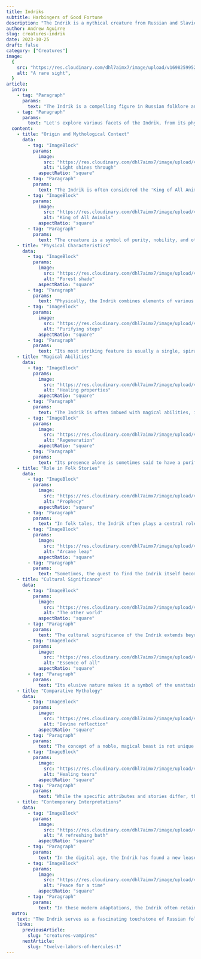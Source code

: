 ```yaml
---
title: Indriks
subtitle: Harbingers of Good Fortune
description: "The Indrik is a mythical creature from Russian and Slavic folklore that stands as a symbol of purity and nobility. Resembling a majestic horse with a magical, spiraling horn, it is credited with the power to purify water and land. The creature frequently appears in folk stories, serving as a wise and noble guide."
author: Andrew Aguirre
slug: creatures-indrik
date: 2023-10-25
draft: false
category: ["Creatures"]
image:
  {
    src: "https://res.cloudinary.com/dhl7aimx7/image/upload/v1698259952/001_cajhvb.webp",
    alt: "A rare sight",
  }
article:
  intro:
    - tag: "Paragraph"
      params:
        text: "The Indrik is a compelling figure in Russian folklore and Slavic mythology, embodying a range of qualities from nobility to magic. Serving as a symbol of purity and extraordinary power, this mythical creature has been the subject of numerous stories and beliefs."
    - tag: "Paragraph"
      params:
        text: "Let's explore various facets of the Indrik, from its physical attributes to its cultural significance"
  content:
    - title: "Origin and Mythological Context"
      data:
        - tag: "ImageBlock"
          params:
            image:
              src: "https://res.cloudinary.com/dhl7aimx7/image/upload/v1698259952/002_ytuli3.webp"
              alt: "Light shines through"
            aspectRatio: "square"
        - tag: "Paragraph"
          params:
            text: "The Indrik is often considered the 'King of All Animals,' residing in a mystical realm often described as the 'Mountain of the World.' Its origins are steeped in Russian folklore and Slavic mythological traditions."
        - tag: "ImageBlock"
          params:
            image:
              src: "https://res.cloudinary.com/dhl7aimx7/image/upload/v1698279577/003_vqrpvp.webp"
              alt: "King of All Animals"
            aspectRatio: "square"
        - tag: "Paragraph"
          params:
            text: "The creature is a symbol of purity, nobility, and otherworldly majesty. Its appearance in stories or real life is often considered a rare and significant event, sometimes serving as an omen or harbinger of future occurrences."
    - title: "Physical Characteristics"
      data:
        - tag: "ImageBlock"
          params:
            image:
              src: "https://res.cloudinary.com/dhl7aimx7/image/upload/v1698259951/004_wrb3zm.webp"
              alt: "Forest shade"
            aspectRatio: "square"
        - tag: "Paragraph"
          params:
            text: "Physically, the Indrik combines elements of various animals but most commonly resembles a majestic horse or an elk. It is often depicted as being large and powerful, with strong legs capable of enormous leaps."
        - tag: "ImageBlock"
          params:
            image:
              src: "https://res.cloudinary.com/dhl7aimx7/image/upload/v1698259951/005_aup591.webp"
              alt: "Purifying steps"
            aspectRatio: "square"
        - tag: "Paragraph"
          params:
            text: "Its most striking feature is usually a single, spiraling horn on its forehead, similar to a unicorn, although some versions depict it with branching antlers like those of an elk."
    - title: "Magical Abilities"
      data:
        - tag: "ImageBlock"
          params:
            image:
              src: "https://res.cloudinary.com/dhl7aimx7/image/upload/v1698259951/006_rcp188.webp"
              alt: "Healing properties"
            aspectRatio: "square"
        - tag: "Paragraph"
          params:
            text: "The Indrik is often imbued with magical abilities, including the power to purify water and land. In some tales, its steps can bring forth springs of life-giving water, and its horn or antlers have healing properties."
        - tag: "ImageBlock"
          params:
            image:
              src: "https://res.cloudinary.com/dhl7aimx7/image/upload/v1698259951/007_nw4swq.webp"
              alt: "Regeneration"
            aspectRatio: "square"
        - tag: "Paragraph"
          params:
            text: "Its presence alone is sometimes said to have a purifying effect on its surroundings, making it a creature of both spiritual and physical significance."
    - title: "Role in Folk Stories"
      data:
        - tag: "ImageBlock"
          params:
            image:
              src: "https://res.cloudinary.com/dhl7aimx7/image/upload/v1698259951/008_ypnwpf.webp"
              alt: "Prophecy"
            aspectRatio: "square"
        - tag: "Paragraph"
          params:
            text: "In folk tales, the Indrik often plays a central role as a wise and noble creature that heroes seek out for advice or assistance. It may serve as a guide or a protector, helping the protagonist overcome obstacles or enemies."
        - tag: "ImageBlock"
          params:
            image:
              src: "https://res.cloudinary.com/dhl7aimx7/image/upload/v1698259951/009_mvbggb.webp"
              alt: "Arcane leap"
            aspectRatio: "square"
        - tag: "Paragraph"
          params:
            text: "Sometimes, the quest to find the Indrik itself becomes the central plot of the story, emphasizing its elusive and rare nature."
    - title: "Cultural Significance"
      data:
        - tag: "ImageBlock"
          params:
            image:
              src: "https://res.cloudinary.com/dhl7aimx7/image/upload/v1698259951/010_typ0lt.webp"
              alt: "The other world"
            aspectRatio: "square"
        - tag: "Paragraph"
          params:
            text: "The cultural significance of the Indrik extends beyond mere stories. It often appears in art, literature, and even religious texts, serving as a symbol of noble virtues or divine intervention."
        - tag: "ImageBlock"
          params:
            image:
              src: "https://res.cloudinary.com/dhl7aimx7/image/upload/v1698259951/011_rhmlzs.webp"
              alt: "Essence of all"
            aspectRatio: "square"
        - tag: "Paragraph"
          params:
            text: "Its elusive nature makes it a symbol of the unattainable, the extraordinary, and the spiritually significant, resonating deeply with Russian and Slavic cultures."
    - title: "Comparative Mythology"
      data:
        - tag: "ImageBlock"
          params:
            image:
              src: "https://res.cloudinary.com/dhl7aimx7/image/upload/v1698259951/012_aomhsk.webp"
              alt: "Devine reflection"
            aspectRatio: "square"
        - tag: "Paragraph"
          params:
            text: "The concept of a noble, magical beast is not unique to Russian or Slavic folklore; similar archetypes exist in various cultures around the world. From the unicorn in Western mythology to the Qilin in Chinese folklore, the idea of a rare, benevolent creature with magical properties seems to be a near-universal theme."
        - tag: "ImageBlock"
          params:
            image:
              src: "https://res.cloudinary.com/dhl7aimx7/image/upload/v1698259951/013_lcfgy1.webp"
              alt: "Healing tears"
            aspectRatio: "square"
        - tag: "Paragraph"
          params:
            text: "While the specific attributes and stories differ, these creatures often share similar roles as protectors, guides, or omens. The Indrik's characteristics place it within this global family of mythical beings, suggesting a shared human fascination with the extraordinary and the magical."
    - title: "Contemporary Interpretations"
      data:
        - tag: "ImageBlock"
          params:
            image:
              src: "https://res.cloudinary.com/dhl7aimx7/image/upload/v1698259951/014_pfp3vb.webp"
              alt: "A refreshing bath"
            aspectRatio: "square"
        - tag: "Paragraph"
          params:
            text: "In the digital age, the Indrik has found a new lease on life through various contemporary mediums like online stories, video games, and graphic novels. While these may not adhere strictly to the traditional attributes and tales, they introduce the creature to new audiences who might not be familiar with Russian folklore or Slavic mythology."
        - tag: "ImageBlock"
          params:
            image:
              src: "https://res.cloudinary.com/dhl7aimx7/image/upload/v1698259951/015_bzjyvg.webp"
              alt: "Peace for a time"
            aspectRatio: "square"
        - tag: "Paragraph"
          params:
            text: "In these modern adaptations, the Indrik often retains its noble and magical qualities, serving as either a majestic ally or a formidable challenge for new generations of heroes. These contemporary portrayals contribute to the ongoing evolution of the Indrik myth, ensuring that it continues to captivate and inspire people across different cultures and age groups."
  outro:
    text: "The Indrik serves as a fascinating touchstone of Russian folklore and Slavic mythology, offering a glimpse into a world where the boundaries between the natural and the supernatural are fluid. Its enduring presence in modern media attests to its lasting allure and cultural significance. While the Indrik may be a creature of myth, its symbolism and the values it embodies continue to resonate, making it a timeless icon in the world of folklore."
    links:
      previousArticle:
        slug: "creatures-vampires"
      nextArticle:
        slug: "twelve-labors-of-hercules-1"
---
```

